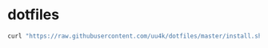 # dotfiles

```sh
curl "https://raw.githubusercontent.com/uu4k/dotfiles/master/install.sh" | bash
```
